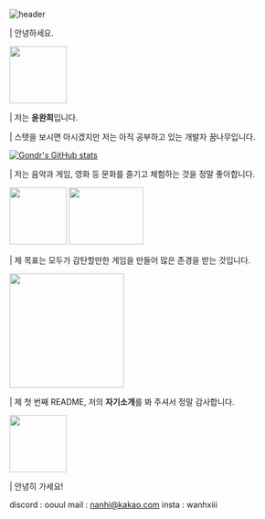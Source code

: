 ![header](https://capsule-render.vercel.app/api?type=Waving&color=333333&height=230&section=header&text=wannnhi&fontSize=100&animation=fadeIn&fontColor=DDDDDD)



| 안녕하세요. 


<img src="https://github.com/wannnhi/wannnhi/assets/157658267/c9d0eab2-bc96-47e5-903c-3e306412e2d6" width="100" height="100">

| 저는 **윤완희**입니다.


| 스탯을 보시면 아시겠지만 저는 아직 공부하고 있는 개발자 꿈나무입니다.

[![Gondr's GitHub stats](https://github-readme-stats.vercel.app/api?username=wannnhi)](https://github.com/anuraghazra/github-readme-stats)

| 저는 음악과 게임, 영화 등 문화를 즐기고 체험하는 것을 정말 좋아합니다.


<img src="https://github.com/wannnhi/wannnhi/assets/157658267/fd49a440-84cf-40fb-bc8e-012b78db1f1a" width="100" height="100">
<img src="https://github.com/wannnhi/wannnhi/assets/157658267/4c7eba11-da48-4b91-8d4c-cd47639a76fe" width="130" height="100">



| 제 목표는 모두가 감탄할만한 게임을 만들어 많은 존경을 받는 것입니다.


<img src="https://github.com/wannnhi/wannnhi/assets/157658267/ee624a8f-0ec2-43c2-8190-0462b19e5e5f" width="200" height="200">

| 제 첫 번째 README, 저의 **자기소개**를 봐 주셔서 정말 감사합니다.


<img src="https://github.com/wannnhi/wannnhi/assets/157658267/b238d712-74a6-4c51-b41e-d72b1a955f1f" width="100" height="100">



| 안녕히 가세요!

discord : oouul
mail : nanhi@kakao.com
insta : wanhxiii
